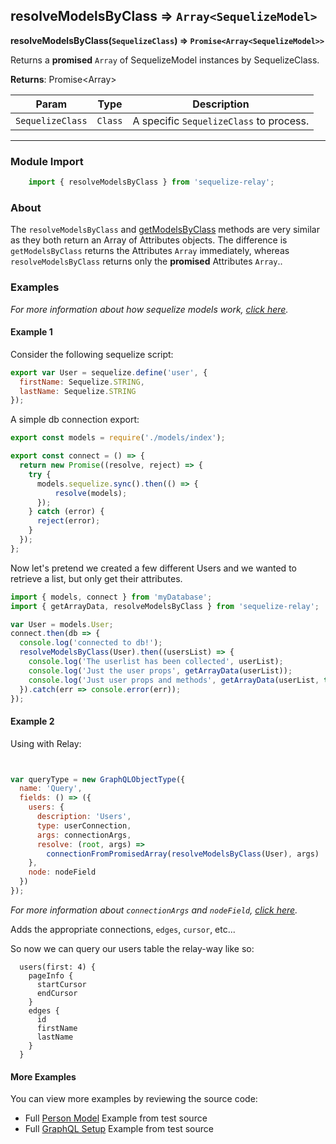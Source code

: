 ## resolveModelsByClass ⇒ `Array<SequelizeModel>`
**resolveModelsByClass(`SequelizeClass`) ⇒ `Promise<Array<SequelizeModel>>`**

Returns a **promised** `Array` of SequelizeModel instances by SequelizeClass.

**Returns**: Promise<Array<SequelizeModel>>

| Param           	| Type      	| Description                           	                                                          |
|------------------	|-----------	|---------------------------------------	                                                          |
| `SequelizeClass` 	| `Class`   	| A specific `SequelizeClass` to process. 	                                                          |                                                        |


----



### Module Import
```javascript
    import { resolveModelsByClass } from 'sequelize-relay';
```

### About

The `resolveModelsByClass` and [getModelsByClass](getModelsByClass.md) methods are very similar as they both return
an Array of Attributes objects.  The difference is `getModelsByClass` returns the Attributes `Array` immediately, whereas
`resolveModelsByClass` returns only the **promised** Attributes `Array`..

### Examples
*For more information about how sequelize models work, [click here](http://docs.sequelizejs.com/en/latest/docs/models-definition/).*

#### Example 1

Consider the following sequelize script:

```javascript
export var User = sequelize.define('user', {
  firstName: Sequelize.STRING,
  lastName: Sequelize.STRING
});
```

A simple db connection export:
```javascript
export const models = require('./models/index');

export const connect = () => {
  return new Promise((resolve, reject) => {
    try {
      models.sequelize.sync().then(() => {
          resolve(models);
      });
    } catch (error) {
      reject(error);
    }
  });
};
```

Now let's pretend we created a few different Users and we wanted to retrieve a list, but only get their attributes.


```javascript
import { models, connect } from 'myDatabase';
import { getArrayData, resolveModelsByClass } from 'sequelize-relay';

var User = models.User;
connect.then(db => {
  console.log('connected to db!');
  resolveModelsByClass(User).then((usersList) => {
    console.log('The userlist has been collected', userList);
    console.log('Just the user props', getArrayData(userList));
    console.log('Just user props and methods', getArrayData(userList, true));
  }).catch(err => console.error(err));
});
```

#### Example 2


Using with Relay:
```javascript


var queryType = new GraphQLObjectType({
  name: 'Query',
  fields: () => ({
    users: {
      description: 'Users',
      type: userConnection,
      args: connectionArgs,
      resolve: (root, args) =>
        connectionFromPromisedArray(resolveModelsByClass(User), args)
    },
    node: nodeField
  })
});
```
*For more information about `connectionArgs` and `nodeField`, [click here](https://github.com/graphql/graphql-relay-js#connections).*

Adds the appropriate connections, `edges`, `cursor`, etc...

So now we can query our users table the relay-way like so:

```
  users(first: 4) {
    pageInfo {
      startCursor
      endCursor
    }
    edges {
      id
      firstName
      lastName
    }
  }
```




#### More Examples

You can view more examples by reviewing the source code:

- Full [Person Model](../../sequelize/models/Person.js) Example from test source
- Full [GraphQL Setup](../../src/data/__tests__/connections.js) Example from test source
